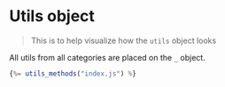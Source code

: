 # Utils object

> This is to help visualize how the `utils` object looks

All utils from all categories are placed on the `_` object. 

```js
{%= utils_methods("index.js") %}
```
